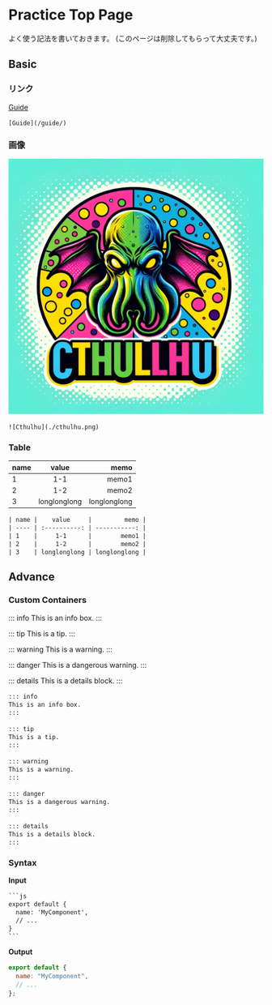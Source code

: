 # Practice Top Page

よく使う記法を書いておきます。
(このページは削除してもらって大丈夫です。)

## Basic

### リンク

[Guide](/guide/)

```
[Guide](/guide/)
```

### 画像

![Cthulhu](./cthulhu.png)

```
![Cthulhu](./cthulhu.png)
```

### Table

| name |    value     |         memo |
| ---- | :----------: | -----------: |
| 1    |     1-1      |        memo1 |
| 2    |     1-2      |        memo2 |
| 3    | longlonglong | longlonglong |

```
| name |    value     |         memo |
| ---- | :----------: | -----------: |
| 1    |     1-1      |        memo1 |
| 2    |     1-2      |        memo2 |
| 3    | longlonglong | longlonglong |
```

## Advance

### Custom Containers

::: info
This is an info box.
:::

::: tip
This is a tip.
:::

::: warning
This is a warning.
:::

::: danger
This is a dangerous warning.
:::

::: details
This is a details block.
:::

```
::: info
This is an info box.
:::

::: tip
This is a tip.
:::

::: warning
This is a warning.
:::

::: danger
This is a dangerous warning.
:::

::: details
This is a details block.
:::
```

### Syntax

**Input**

````
```js
export default {
  name: 'MyComponent',
  // ...
}
```
````

**Output**

```js
export default {
  name: "MyComponent",
  // ...
};
```
